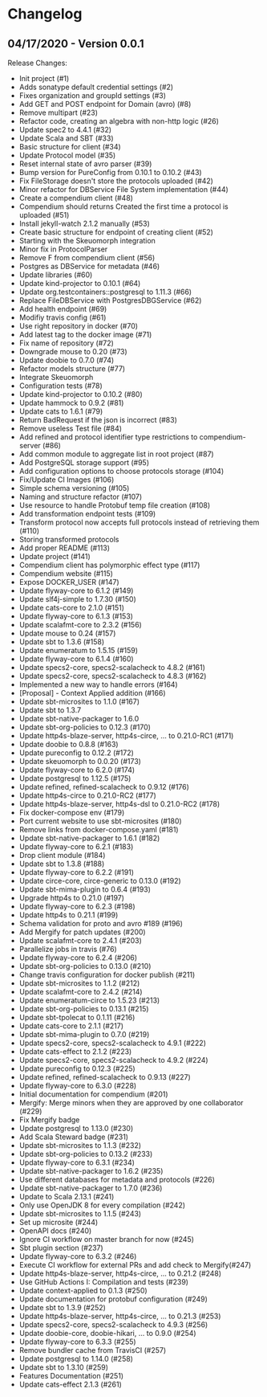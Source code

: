 # Changelog

## 04/17/2020 - Version 0.0.1

Release Changes:

- Init project (#1)
- Adds sonatype default credential settings (#2)
- Fixes organization and groupId settings (#3)
- Add GET and POST endpoint for Domain (avro) (#8)
- Remove multipart (#23)
- Refactor code, creating an algebra with non-http logic (#26)
- Update spec2 to 4.4.1 (#32)
- Update Scala and SBT (#33)
- Basic structure for client (#34)
- Update Protocol model (#35)
- Reset internal state of avro parser (#39)
- Bump version for PureConfig from 0.10.1 to 0.10.2 (#43)
- Fix FileStorage doesn't store the protocols uploaded (#42)
- Minor refactor for DBService File System implementation (#44)
- Create a compendium client (#48)
- Compendium should returns Created the first time a protocol is uploaded (#51)
- Install jekyll-watch 2.1.2 manually (#53)
- Create basic structure for endpoint of creating client (#52)
- Starting with the Skeuomorph integration
- Minor fix in ProtocolParser
- Remove F from compendium client (#56)
- Postgres as DBService for metadata (#46)
- Update libraries (#60)
- Update kind-projector to 0.10.1 (#64)
- Update org.testcontainers::postgresql to 1.11.3 (#66)
- Replace FileDBService with PostgresDBGService (#62)
- Add health endpoint (#69)
- Modifiy travis config (#61)
- Use right repository in docker (#70)
- Add latest tag to the docker image (#71)
- Fix name of repository (#72)
- Downgrade mouse to 0.20 (#73)
- Update doobie to 0.7.0 (#74)
- Refactor models structure (#77)
- Integrate Skeuomorph
- Configuration tests (#78)
- Update kind-projector to 0.10.2 (#80)
- Update hammock to 0.9.2 (#81)
- Update cats to 1.6.1 (#79)
- Return BadRequest if the json is incorrect (#83)
- Remove useless Test file (#84)
- Add refined and protocol identifier type restrictions to compendium-server (#86)
- Add common module to aggregate list in root project (#87)
- Add PostgreSQL storage support (#95)
- Add configuration options to choose protocols storage (#104)
- Fix/Update CI Images (#106)
- Simple schema versioning (#105)
- Naming and structure refactor (#107)
- Use resource to handle Protobuf temp file creation (#108)
- Add transformation endpoint tests (#109)
- Transform protocol now accepts full protocols instead of retrieving them (#110)
- Storing transformed protocols
- Add proper README (#113)
- Update project (#141)
- Compendium client has polymorphic effect type (#117)
- Compendium website (#115)
- Expose DOCKER_USER (#147)
- Update flyway-core to 6.1.2 (#149)
- Update slf4j-simple to 1.7.30 (#150)
- Update cats-core to 2.1.0 (#151)
- Update flyway-core to 6.1.3 (#153)
- Update scalafmt-core to 2.3.2 (#156)
- Update mouse to 0.24 (#157)
- Update sbt to 1.3.6 (#158)
- Update enumeratum to 1.5.15 (#159)
- Update flyway-core to 6.1.4 (#160)
- Update specs2-core, specs2-scalacheck to 4.8.2 (#161)
- Update specs2-core, specs2-scalacheck to 4.8.3 (#162)
- Implemented a new way to handle errors (#164)
- [Proposal] - Context Applied addition (#166)
- Update sbt-microsites to 1.1.0 (#167)
- Update sbt to 1.3.7
- Update sbt-native-packager to 1.6.0
- Update sbt-org-policies to 0.12.3 (#170)
- Update http4s-blaze-server, http4s-circe, ... to 0.21.0-RC1 (#171)
- Update doobie to 0.8.8 (#163)
- Update pureconfig to 0.12.2 (#172)
- Update skeuomorph to 0.0.20 (#173)
- Update flyway-core to 6.2.0 (#174)
- Update postgresql to 1.12.5 (#175)
- Update refined, refined-scalacheck to 0.9.12 (#176)
- Update http4s-circe to 0.21.0-RC2 (#177)
- Update http4s-blaze-server, http4s-dsl to 0.21.0-RC2 (#178)
- Fix docker-compose env (#179)
- Port current website to use sbt-microsites (#180)
- Remove links from docker-compose.yaml (#181)
- Update sbt-native-packager to 1.6.1 (#182)
- Update flyway-core to 6.2.1 (#183)
- Drop client module (#184)
- Update sbt to 1.3.8 (#188)
- Update flyway-core to 6.2.2 (#191)
- Update circe-core, circe-generic to 0.13.0 (#192)
- Update sbt-mima-plugin to 0.6.4 (#193)
- Upgrade http4s to 0.21.0 (#197)
- Update flyway-core to 6.2.3 (#198)
- Update http4s to 0.21.1 (#199)
- Schema validation for proto and avro #189 (#196)
- Add Mergify for patch updates (#200)
- Update scalafmt-core to 2.4.1 (#203)
- Parallelize jobs in travis (#76)
- Update flyway-core to 6.2.4 (#206)
- Update sbt-org-policies to 0.13.0 (#210)
- Change travis configuration for docker publish (#211)
- Update sbt-microsites to 1.1.2 (#212)
- Update scalafmt-core to 2.4.2 (#214)
- Update enumeratum-circe to 1.5.23 (#213)
- Update sbt-org-policies to 0.13.1 (#215)
- Update sbt-tpolecat to 0.1.11 (#216)
- Update cats-core to 2.1.1 (#217)
- Update sbt-mima-plugin to 0.7.0 (#219)
- Update specs2-core, specs2-scalacheck to 4.9.1 (#222)
- Update cats-effect to 2.1.2 (#223)
- Update specs2-core, specs2-scalacheck to 4.9.2 (#224)
- Update pureconfig to 0.12.3 (#225)
- Update refined, refined-scalacheck to 0.9.13 (#227)
- Update flyway-core to 6.3.0 (#228)
- Initial documentation for compendium (#201)
- Mergify: Merge minors when they are approved by one collaborator (#229)
- Fix Mergify badge
- Update postgresql to 1.13.0 (#230)
- Add Scala Steward badge (#231)
- Update sbt-microsites to 1.1.3 (#232)
- Update sbt-org-policies to 0.13.2 (#233)
- Update flyway-core to 6.3.1 (#234)
- Update sbt-native-packager to 1.6.2 (#235)
- Use different databases for metadata and protocols (#226)
- Update sbt-native-packager to 1.7.0 (#236)
- Update to Scala 2.13.1 (#241)
- Only use OpenJDK 8 for every compilation (#242)
- Update sbt-microsites to 1.1.5 (#243)
- Set up microsite (#244)
- OpenAPI docs (#240)
- Ignore CI workflow on master branch for now (#245)
- Sbt plugin section (#237)
- Update flyway-core to 6.3.2 (#246)
- Execute CI workflow for external PRs and add check to Mergify(#247)
- Update http4s-blaze-server, http4s-circe, ... to 0.21.2 (#248)
- Use GitHub Actions I: Compilation and tests (#239)
- Update context-applied to 0.1.3 (#250)
- Update documentation for protobuf configuration (#249)
- Update sbt to 1.3.9 (#252)
- Update http4s-blaze-server, http4s-circe, ... to 0.21.3 (#253)
- Update specs2-core, specs2-scalacheck to 4.9.3 (#256)
- Update doobie-core, doobie-hikari, ... to 0.9.0 (#254)
- Update flyway-core to 6.3.3 (#255)
- Remove bundler cache from TravisCI (#257)
- Update postgresql to 1.14.0 (#258)
- Update sbt to 1.3.10 (#259)
- Features Documentation (#251)
- Update cats-effect 2.1.3 (#261)
